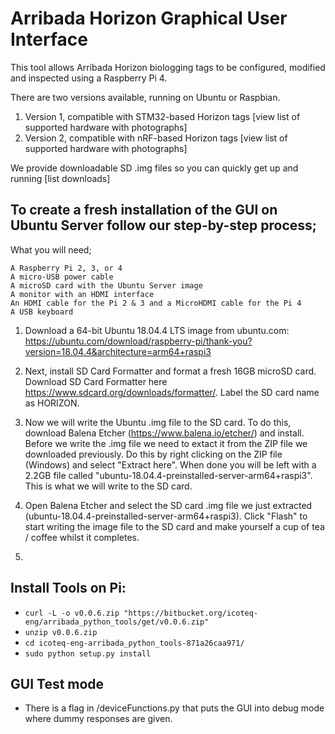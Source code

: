 # Arribada Horizon Graphical User Interface 

This tool allows Arribada Horizon biologging tags to be configured, modified and inspected using a Raspberry Pi 4.

There are two versions available, running on Ubuntu or Raspbian.

1) Version 1, compatible with STM32-based Horizon tags [view list of supported hardware with photographs]
2) Version 2, compatible with nRF-based Horizon tags [view list of supported hardware with photographs]

We provide downloadable SD .img files so you can quickly get up and running [list downloads]

## To create a fresh installation of the GUI on Ubuntu Server follow our step-by-step process;

What you will need;

    A Raspberry Pi 2, 3, or 4
    A micro-USB power cable
    A microSD card with the Ubuntu Server image
    A monitor with an HDMI interface
    An HDMI cable for the Pi 2 & 3 and a MicroHDMI cable for the Pi 4
    A USB keyboard

1. Download a 64-bit Ubuntu 18.04.4 LTS image from ubuntu.com: https://ubuntu.com/download/raspberry-pi/thank-you?version=18.04.4&architecture=arm64+raspi3

2. Next, install SD Card Formatter and format a fresh 16GB microSD card. Download SD Card Formatter here https://www.sdcard.org/downloads/formatter/. Label the SD card name as HORIZON. 

3. Now we will write the Ubuntu .img file to the SD card. To do this, download Balena Etcher (https://www.balena.io/etcher/) and install. Before we write the .img file we need to extact it from the ZIP file we downloaded previously. Do this by right clicking on the ZIP file (Windows) and select "Extract here". When done you will be left with a 2.2GB file called "ubuntu-18.04.4-preinstalled-server-arm64+raspi3". This is what we will write to the SD card.

4. Open Balena Etcher and select the SD card .img file we just extracted (ubuntu-18.04.4-preinstalled-server-arm64+raspi3). Click "Flash" to start writing the image file to the SD card and make yourself a cup of tea / coffee whilst it completes.

5. 
























## Install Tools on Pi:
* `curl -L -o v0.0.6.zip "https://bitbucket.org/icoteq-eng/arribada_python_tools/get/v0.0.6.zip"`
* `unzip v0.0.6.zip`
* `cd icoteq-eng-arribada_python_tools-871a26caa971/`
* `sudo python setup.py install`



## GUI Test mode
* There is a flag in /deviceFunctions.py that puts the GUI into debug mode where dummy responses are given.


